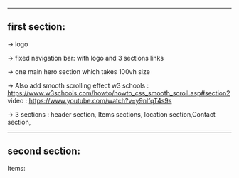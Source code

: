 -----------------
first section: 
-----------------

-> logo

-> fixed navigation bar: with logo and 3 sections links

-> one main hero section which takes 100vh size

-> Also add smooth scrolling effect
    w3 schools : https://www.w3schools.com/howto/howto_css_smooth_scroll.asp#section2
    video : https://www.youtube.com/watch?v=y9nlfqT4s9s

-> 3 sections : header section, Items sections, location section,Contact section,    

--------------------
second section:
--------------------

Items: